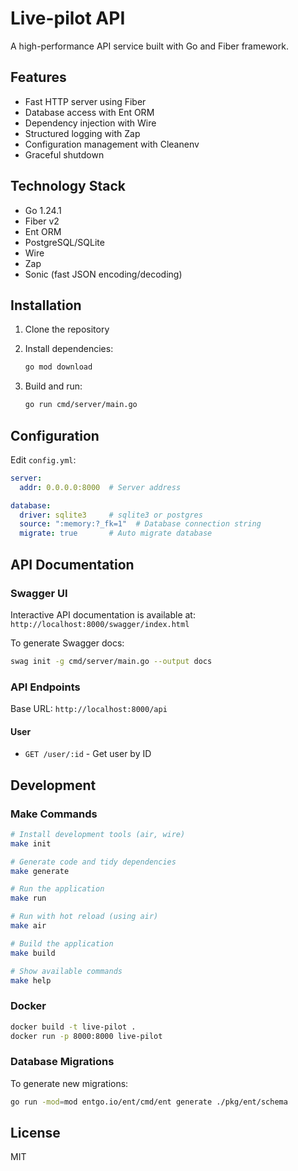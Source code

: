 # Live-pilot API

A high-performance API service built with Go and Fiber framework.

## Features

- Fast HTTP server using Fiber
- Database access with Ent ORM
- Dependency injection with Wire
- Structured logging with Zap
- Configuration management with Cleanenv
- Graceful shutdown

## Technology Stack

- Go 1.24.1
- Fiber v2
- Ent ORM
- PostgreSQL/SQLite
- Wire
- Zap
- Sonic (fast JSON encoding/decoding)

## Installation

1. Clone the repository
2. Install dependencies:

   ```bash
   go mod download
   ```

3. Build and run:

   ```bash
   go run cmd/server/main.go
   ```

## Configuration

Edit `config.yml`:

```yaml
server:
  addr: 0.0.0.0:8000  # Server address

database:
  driver: sqlite3     # sqlite3 or postgres
  source: ":memory:?_fk=1"  # Database connection string
  migrate: true       # Auto migrate database
```

## API Documentation

### Swagger UI

Interactive API documentation is available at:  
`http://localhost:8000/swagger/index.html`

To generate Swagger docs:

```bash
swag init -g cmd/server/main.go --output docs
```

### API Endpoints

Base URL: `http://localhost:8000/api`

#### User

- `GET /user/:id` - Get user by ID

## Development

### Make Commands

```bash
# Install development tools (air, wire)
make init

# Generate code and tidy dependencies
make generate

# Run the application
make run

# Run with hot reload (using air)
make air

# Build the application
make build

# Show available commands
make help
```

### Docker

```bash
docker build -t live-pilot .
docker run -p 8000:8000 live-pilot
```

### Database Migrations

To generate new migrations:

```bash
go run -mod=mod entgo.io/ent/cmd/ent generate ./pkg/ent/schema
```

## License

MIT
